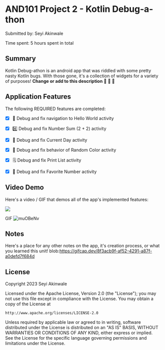 
# AND101 Project 2 - Kotlin Debug-a-thon

Submitted by: Seyi Akinwale

Time spent: 5 hours spent in total

## Summary

Kotlin Debug-athon is an android app that was riddled with some pretty nasty Kotlin bugs.  With those gone, it's a collection of widgets for a variety of purposes!  **Change or add to this description**
🦾 🦵 🦿

## Application Features
The following REQUIRED features are completed:

- [x] 👋 Debug and fix navigation to Hello World activity
- [x] 4️⃣ Debug and fix Number Sum (2 + 2) activity
- [x] 📅 Debug and fix Current Day activity 
- [x] 🌈 Debug and fix behavior of Random Color activity
- [x] 🗒️ Debug and fix Print List activity
- [x] 💯 Debug and fix Favorite Number activity


## Video Demo

Here's a video / GIF that demos all of the app's implemented features:

<img src='https://i.imgur.com/muOBeNv.gif' />

GIF 
![muOBeNv](https://github.com/SeyiAkinwale/AND101proj02/assets/72584469/d7b9bb20-2da4-461b-b951-5fb04deabcaa)

## Notes

Here's a place for any other notes on the app, it's creation process, or what you learned this unit!
blob:https://gifcap.dev/8f3acb9f-af52-4291-a87f-a0defd7f684d

## License

Copyright 2023 Seyi Akinwale

Licensed under the Apache License, Version 2.0 (the "License");
you may not use this file except in compliance with the License.
You may obtain a copy of the License at

    http://www.apache.org/licenses/LICENSE-2.0

Unless required by applicable law or agreed to in writing, software
distributed under the License is distributed on an "AS IS" BASIS,
WITHOUT WARRANTIES OR CONDITIONS OF ANY KIND, either express or implied.
See the License for the specific language governing permissions and
limitations under the License.
